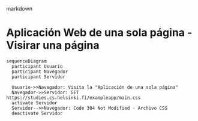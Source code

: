 markdown
# Aplicación Web de una sola página - Visirar una página

```mermaid
sequenceDiagram
  participant Usuario
  participant Navegador
  participant Servidor

  Usuario->>Navegador: Visita la "Aplicación de una sola página"
  Navegador->>Servidor: GET https://studies.cs.helsinki.fi/exampleapp/main.css
  activate Servidor
  Servidor-->>Navegador: Code 304 Not Modified - Archivo CSS
  deactivate Servidor

